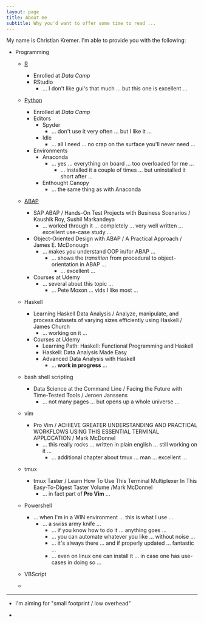 ```yaml
---
layout: page
title: About me
subtitle: Why you'd want to offer some time to read ...
---
```


My name is Christian Kremer. I'm able to provide you with the following:

- Programming  

  + [R](http://data-digger.net/images/DataScientistWithR.pdf)
    + Enrolled at _*Data Camp*_
    + RStudio
      + ... I don't like gui's that much ... but this one is excellent ... 
  
  + [Python](http://data-digger.net/images/DataAnalystWithPython.pdf)
    + Enrolled at _*Data Camp*_
    + Editors
      + Spyder
        + ... don't use it very often ... but I like it ... 
      + Idle
        + ... all I need ... no crap on the surface you'll never need ...
    + Environments
      + Anaconda
        + ... yes ... everything on board ... too overloaded for me ...
          + ... installed it a couple of times ... but uninstalled it short after ...
      + Enthought Canopy
        + ... the same thing as with Anaconda
      
  + [ABAP](http://data-digger.net/images/sap_cert.JPG)
    + SAP ABAP / Hands-On Test Projects with Business Scenarios / Kaushik Roy, Sushil Markandeya
      + ... worked through it ... completely ... very well written ... excellent use-case study ...  
    + Object-Oriented Design with ABAP / A Practical Approach / James E. McDonough
      + ... makes you understand OOP in/for ABAP ...
        + ... shows the _transition_ from procedural to object-orientation in ABAP ...
          + ... excellent ...
    + Courses at Udemy
      + ... several about this topic ...
        + ... Pete Moxon ... vids I like most ... 
  
  + Haskell
    + Learning Haskell Data Analysis / Analyze, manipulate, and process datasets of varying sizes efficiently using Haskell / James Church
      + ... working on it ...
    + Courses at Udemy
      + Learning Path: Haskell: Functional Programming and Haskell
      + Haskell: Data Analysis Made Easy
      + Advanced Data Analysis with Haskell
        + ... **work in progress** ...
  
  + bash shell scripting
    + Data Science at the Command Line / Facing the Future with Time-Tested Tools / Jeroen Janssens
      + ... not many pages ... but opens up a whole universe ... 
  
  + vim
    + Pro Vim / ACHIEVE GREATER UNDERSTANDING AND PRACTICAL WORKFLOWS USING THIS ESSENTIAL TERMINAL APPLOCATION / Mark McDonnel
      + ... this really rocks ... written in plain english ... still working on it ... 
        + ... additional chapter about tmux ... man ... excellent ...
  
  + tmux
    + tmux Taster / Learn How To Use This Terminal Multiplexer In This Easy-To-Digest Taster Volume /Mark McDonnel
      + ... in fact part of **Pro Vim** ...
      
  + Powershell
    + ... when I'm in a WIN environment ... this is what I use ...
      + ... a swiss army knife ... 
        + ... if you know how to do it ... anything goes ...
        + ... you can automate whatever you like ... without noise ...
        + ... it's always there ... and if properly updated ... fantastic ...
        + ... even on linux one can install it ... in case one has use-cases in doing so ...
  
  + VBScript
  
  + 
  
----  

- I'm aiming for "small footprint / low overhead"

- 

  
  


